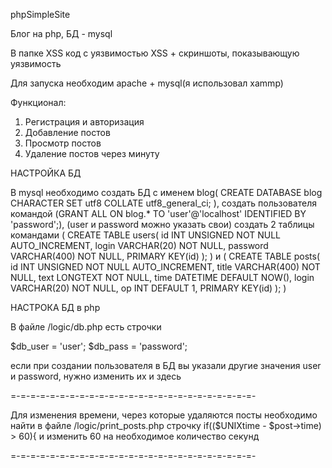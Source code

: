 phpSimpleSite

Блог на php, БД - mysql

В папке XSS код с уязвимостью XSS + скриншоты, показывающую уязвимость

Для запуска необходим apache + mysql(я использовал xammp)


Функционал:
1. Регистрация и авторизация
2. Добавление постов
3. Просмотр постов
4. Удаление постов через минуту



НАСТРОЙКА БД

В mysql необходимо создать БД с именем blog( CREATE DATABASE blog CHARACTER SET utf8 COLLATE utf8_general_ci; ),
создать пользователя командой (GRANT ALL ON blog.* TO 'user'@'localhost' IDENTIFIED BY 'password';), (user и password можно указать свои)
создать 2 таблицы командами ( 
CREATE TABLE users(
id INT UNSIGNED NOT NULL AUTO_INCREMENT, 
login VARCHAR(20) NOT NULL, 
password VARCHAR(400) NOT NULL,
PRIMARY KEY(id)
); )
и (
CREATE TABLE posts(
id INT UNSIGNED NOT NULL AUTO_INCREMENT, 
title VARCHAR(400) NOT NULL, 
text LONGTEXT NOT NULL, 
time DATETIME DEFAULT NOW(),
login VARCHAR(20) NOT NULL,
op INT DEFAULT 1,
PRIMARY KEY(id)
); )

НАСТРОКА БД в php

В файле /logic/db.php есть строчки

$db_user = 'user';
$db_pass = 'password';

если при создании пользователя в БД вы указали другие значения user и password, нужно изменить их и здесь



=-=-=-=-=-=-=-=-=-=-=-=-=-=-=-=-=-=-=-=-=-=-=-=-=-

Для изменения времени, через которые удаляются посты необходимо найти в файле /logic/print_posts.php
строчку 	if(($UNIXtime - $post->time) > 60){
и изменить 60 на необходимое количество секунд  

=-=-=-=-=-=-=-=-=-=-=-=-=-=-=-=-=-=-=-=-=-=-=-=-=-
